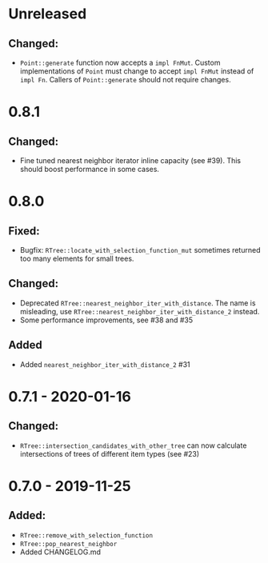 # Unreleased
## Changed:
 - `Point::generate` function now accepts a `impl FnMut`. Custom implementations of `Point` must change to accept `impl FnMut` instead of `impl Fn`.
   Callers of `Point::generate` should not require changes.
# 0.8.1
## Changed:
 - Fine tuned nearest neighbor iterator inline capacity (see  #39). This should boost performance in some cases.
# 0.8.0
## Fixed:
 - Bugfix: `RTree::locate_with_selection_function_mut` sometimes returned too many elements for small trees.
## Changed:
 - Deprecated `RTree::nearest_neighbor_iter_with_distance`. The name is misleading, use `RTree::nearest_neighbor_iter_with_distance_2` instead.
 - Some performance improvements, see #38 and #35
## Added
 - Added `nearest_neighbor_iter_with_distance_2` #31
# 0.7.1 - 2020-01-16
## Changed:
 - `RTree::intersection_candidates_with_other_tree` can now calculate intersections of trees of different item types (see #23)
# 0.7.0 - 2019-11-25
## Added:
 - `RTree::remove_with_selection_function`
 - `RTree::pop_nearest_neighbor`
 - Added CHANGELOG.md